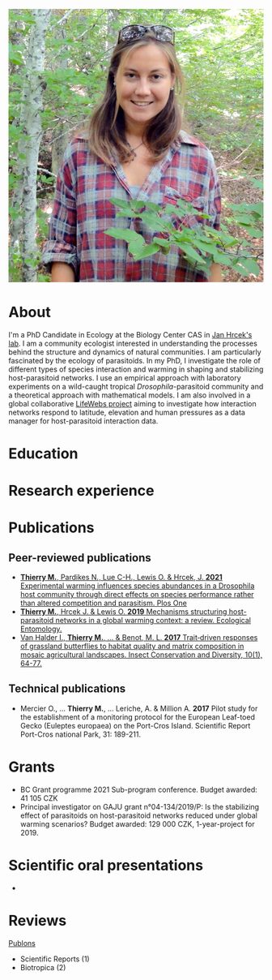 ![CV](CV.JPG)

# About

I'm a PhD Candidate in Ecology at the Biology Center CAS in [Jan Hrcek's lab](http://lab.hrcek.net/). 
I am a community ecologist interested in understanding the processes behind the structure and dynamics of natural communities. I am particularly fascinated by the ecology of parasitoids. 
In my PhD, I investigate the role of different types of species interaction and warming in shaping and stabilizing host-parasitoid networks. I use an empirical approach with laboratory experiments on a wild-caught tropical _Drosophila_-parasitoid community and a theoretical approach with mathematical models. 
I am also involved in a global collaborative [LifeWebs project](www.lifewebs.net) aiming to investigate how interaction networks respond to latitude, elevation and human pressures as a data manager for host-parasitoid interaction data.


# Education


# Research experience


# Publications

## Peer-reviewed publications

+ [**Thierry M.**, Pardikes N., Lue C-H., Lewis O. & Hrcek, J. **2021** Experimental warming influences species abundances in a Drosophila host community through direct effects on species performance rather than altered competition and parasitism. Plos One](https://www.biorxiv.org/content/10.1101/2020.12.22.423937v1.abstract)
+ [**Thierry M.**, Hrcek J. & Lewis O. **2019** Mechanisms structuring host-parasitoid networks in a global warming context: a review. Ecological Entomology.](https://onlinelibrary.wiley.com/doi/full/10.1111/een.12750)
+ [Van Halder I., **Thierry M.**, ... & Benot, M. L. **2017** Trait‐driven responses of grassland butterflies to habitat quality and matrix composition in mosaic agricultural landscapes. Insect Conservation and Diversity, 10(1), 64-77.](https://onlinelibrary.wiley.com/doi/abs/10.1111/icad.12200)

## Technical publications

+ Mercier O., … **Thierry M.**, … Leriche, A. & Million A. **2017** Pilot study for the establishment of a monitoring protocol for the European Leaf-toed Gecko (Euleptes europaea) on the Port-Cros Island. Scientific Report Port-Cros national Park, 31: 189-211. 

# Grants

+ BC Grant programme 2021 Sub-program conference. Budget awarded: 41 105 CZK
+ Principal investigator on GAJU grant n°04-134/2019/P: Is the stabilizing effect of parasitoids on host-parasitoid networks reduced under global warming scenarios? Budget awarded: 129 000 CZK, 1-year-project for 2019.

# Scientific oral presentations

+ 

# Reviews

[Publons](https://publons.com/researcher/3161782/melanie-thierry/)  

+ Scientific Reports (1)
+ Biotropica (2)


